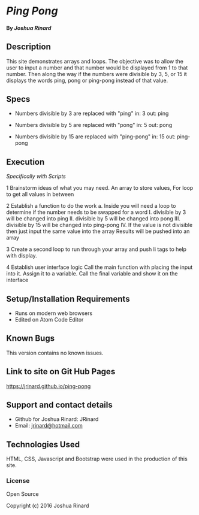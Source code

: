 # _Ping Pong_


#### By _**Joshua Rinard**_

## Description

This site demonstrates arrays and loops. The objective was to allow the user to input a number and that number would be displayed from 1 to that number. Then along the way if the numbers were divisible by 3, 5, or 15 it displays the words ping, pong or ping-pong instead of that value.

## Specs

* Numbers divisible by 3 are replaced with "ping"
   in: 3
   out: ping

* Numbers divisible by 5 are replaced with "pong"
    in: 5
    out: pong

* Numbers divisible by 15 are replaced with "ping-pong"
    in: 15
    out: ping-pong

## Execution

_Specifically with Scripts_

1 Brainstorm ideas of what you may need.
        An array to store values, For loop to get all values in between

2 Establish a function to do the work
    a. Inside you will need a loop to determine if the number needs to be swapped for a word
        I. divisible by 3 will be changed into ping
        II. divisible by 5 will be changed into pong
        III. divisible by 15 will be changed into ping-pong
        IV. If the value is not divisible then just input the same value into the array
      Results will be pushed into an array

3 Create a second loop to run through your array and push li tags to help with display.

4 Establish user interface logic
      Call the main function with placing the input into it. Assign it to a variable.
      Call the final variable and show it on the interface


## Setup/Installation Requirements

* Runs on modern web browsers
* Edited on Atom Code Editor

## Known Bugs

This version contains no known issues.

## Link to site on Git Hub Pages

https://jrinard.github.io/ping-pong

## Support and contact details

* Github for Joshua Rinard: JRinard
* Email: jrinard@hotmail.com

## Technologies Used

HTML, CSS, Javascript and Bootstrap were used in the production of this site.

### License

Open Source

Copyright (c) 2016 Joshua Rinard
